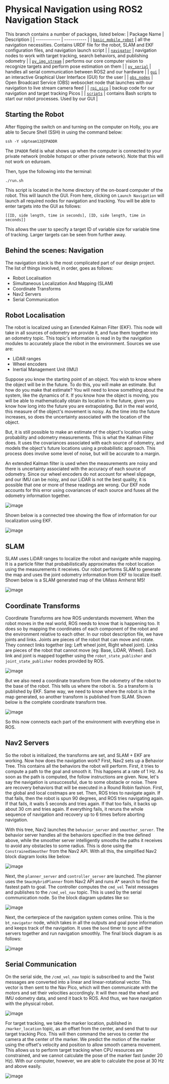 # Physical Navigation using ROS2 Navigation Stack
This branch contains a number of packages, listed below:
| Package Name | Description |
| ------------ | ----------- |
| [```basic_mobile_robot```](https://github.com/arjuns-code-center/G.L.I.M.P.S.E/tree/main/navphy_ws/basic_mobile_robot) | all the navigation necessities. Contains URDF file for the robot, SLAM and EKF configuration files, and navigation launch script |
| [```navigator```](https://github.com/arjuns-code-center/G.L.I.M.P.S.E/tree/main/navphy_ws/navigator) | navigation nodes to work with target tracking, search behaviors, and publishing odometry |
| [```py_img_stream```](https://github.com/arjuns-code-center/G.L.I.M.P.S.E/tree/main/navphy_ws/py_img_stream) | performs our core computer vision to recognize targets and perform pose estimation on them |
| [```py_serial```](https://github.com/arjuns-code-center/G.L.I.M.P.S.E/tree/main/navphy_ws/py_serial) | handles all serial communication between ROS2 and our hardware |
| [```gui```](https://github.com/arjuns-code-center/G.L.I.M.P.S.E/tree/main/navphy_ws/gui) | an interactive Graphical User Interface (GUI) for the user |
| [```obs_nodes```](https://github.com/arjuns-code-center/G.L.I.M.P.S.E/tree/main/navphy_ws/obs_nodes) | Open Broadcast Service (OBS) websocket node that launches with our navigation to live stream camera feed |
| [```rpi_pico```](https://github.com/arjuns-code-center/G.L.I.M.P.S.E/tree/main/navphy_ws/rpi_pico) | backup code for our navigation and target tracking Picos |
| [```scripts```](https://github.com/arjuns-code-center/G.L.I.M.P.S.E/tree/main/navphy_ws/scripts) | contains Bash scripts to start our robot processes. Used by our GUI |

## Starting the Robot
After flipping the switch on and turning on the computer on Holly, you are able to Secure Shell (SSH) in using the command below:
```
ssh -Y sdpteam12@IPADDR
```
The ```IPADDR``` field is what shows up when the computer is connected to your private network (mobile hotspot or other private network). Note that this will not work on eduroam. 

Then, type the following into the terminal:
```
./run.sh
```
This script is located in the home directory of the on-board computer of the robot. This will launch the GUI. From here, clicking on ```Launch Navigation``` will launch all required nodes for navigation and tracking. You will be able to enter targets into the GUI as follows:

```[[ID, side length, time in seconds], [ID, side length, time in seconds]]```

This allows the user to specify a target ID of variable size for variable time of tracking. Larger targets can be seen from further away. 

## Behind the scenes: Navigation
The navigation stack is the most complicated part of our design project. The list of things involved, in order, goes as follows:
- Robot Localisation
- Simultaneous Localization And Mapping (SLAM)
- Coordinate Transforms
- Nav2 Servers
- Serial Communication

## Robot Localisation
The robot is localized using an Extended Kalman Filter (EKF). This node will take in all sources of odometry we provide it, and fuse them together into an odometry topic. This topic's information is read in by the navigation modules to accurately place the robot in the environment. Sources we use are:
- LiDAR ranges
- Wheel encoders
- Inertial Management Unit (IMU)

Suppose you know the starting point of an object. You wish to know where the object will be in the future. To do this, you will make an estimate. But how do you make that estimate? You will need to know something about the system, like the dynamics of it. If you know how the object is moving, you will be able to mathematically obtain its location in the future, given you know how long into the future you are extrapolating. But in the real world, this measure of the object's movement is noisy. As the time into the future increases, so does the uncertainty associated with the location of the object. 

But, it is still possible to make an estimate of the object's location using probability and odometry measurements. This is what the Kalman Filter does. It uses the covariances associated with each source of odometry, and models the object's future locations using a probabilistic approach. This process does involve some level of noise, but will be accurate to a margin. 

An extended Kalman filter is used when the measurements are noisy and there is uncertainty associated with the accuracy of each source of odometry. Since our wheel encoders do not account for wheel slippage, and our IMU can be noisy, and our LiDAR is not the best quality, it is possible that one or more of these readings are wrong. Our EKF node accounts for this error using covariances of each source and fuses all the odometry information together. 

![image](https://github.com/Samalmeida1028/sdp-team-12/assets/41523488/ba99deaf-5d88-48d2-91d7-bec8f73e0685)

Shown below is a connected tree showing the flow of information for our localization using EKF. 

![image](https://github.com/Samalmeida1028/sdp-team-12/assets/41523488/33ba2bae-2a5e-466b-9848-0de6fb2b136f)

## SLAM
SLAM uses LiDAR ranges to localize the robot and navigate while mapping. It is a particle filter that probabilistically approximates the robot location using the measurements it receives. Our robot performs SLAM to generate the map and uses the joint odometry information from EKF to localize itself. Shown below is a SLAM generated map of the UMass Amherst M5! 

![image](https://github.com/Samalmeida1028/sdp-team-12/assets/41523488/688b8ccc-6d9e-4b77-b894-d1b22d476c36)

## Coordinate Transforms
Coordinate Transforms are how ROS understands movement. When the robot moves in the real world, ROS needs to know that is happening too. It does so by mapping the coordinates of each component of the robot and the environment relative to each other. In our robot description file, we have joints and links. Joints are pieces of the robot that can move and rotate. They connect links together (eg: Left wheel joint, Right wheel joint). Links are pieces of the robot that cannot move (eg: Base, LiDAR, Wheel). Each link and joint is mapped together using the ```robot_state_publisher``` and ```joint_state_publisher``` nodes provided by ROS. 

![image](https://github.com/Samalmeida1028/sdp-team-12/assets/41523488/32681a65-1e49-4259-8362-fd9fdf01dd2e)

But we also need a coordinate transform from the odometry of the robot to the base of the robot. This tells us where the robot is. So a transform is published by EKF. Same way, we need to know where the robot is in the map generated, so another transform is published from SLAM. Shown below is the complete coordinate transform tree. 

![image](https://github.com/Samalmeida1028/sdp-team-12/assets/41523488/f7c0b655-bd9a-48ee-a253-f3ebd0e7bf9d)

So this now connects each part of the environment with everything else in ROS. 

## Nav2 Servers
So the robot is initialized, the transforms are set, and SLAM + EKF are working. Now how does the navigation work? First, Nav2 sets up a Behavior Tree. This contains all the behaviors the robot will perform. First, it tries to compute a path to the goal and smooth it. This happens at a rate of 1 Hz. As soon as the path is computed, the follow instructions are given. Now, let's say the navigation is unsuccessful, due to some obstacle or noise. There are recovery behaviors that will be executed in a Round Robin fashion. First, the global and local costmaps are set. Then, ROS tries to navigate again. If that fails, then the robot is spun 90 degrees, and ROS tries navigating again. If that fails, it waits 5 seconds and tries again. If that too fails, it backs up about 30 cm and tries again. If everything fails, it reruns the whole sequence of navigation and recovery up to 6 times before aborting navigation. 

With this tree, Nav2 launches the ```behavior_server``` and ```smoother_server```. The behavior server handles all the behaviors specified in the tree defined above, while the smoother server intelligently smooths the paths it receives to avoid any obstacles to some radius. This is done using the ```ConstrainedSmoother``` from the Nav2 API. With all this, the simplified Nav2 block diagram looks like below:

![image](https://github.com/Samalmeida1028/sdp-team-12/assets/41523488/1ee7b45f-0c73-4795-837a-6b310e492032)

Next, the ```planner_server``` and ```controller_server``` are launched. The planner uses the ```SmacHybridPlanner``` from Nav2 API and runs A* search to find the fastest path to goal. The controller computes the ```cmd_vel``` Twist messages and publishes to the ```/cmd_vel_nav``` topic. This is used by the serial communication node. So the block diagram updates like so:

![image](https://github.com/Samalmeida1028/sdp-team-12/assets/41523488/b6bfc5bb-e685-439f-bf84-2fd3a542b197)

Next, the certerpiece of the navigation system comes online. This is the ```bt_navigator``` node, which takes in all the outputs and goal pose information and keeps track of the navigation. It uses the ```bond``` timer to sync all the servers together and run navigation smoothly. The final block diagram is as follows: 

![image](https://github.com/Samalmeida1028/sdp-team-12/assets/41523488/4a87bee6-890b-4f12-bda9-f1737b721793)

## Serial Communication
On the serial side, the ```/cmd_vel_nav``` topic is subscribed to and the Twist messages are converted into a linear and linear-rotational vector. This vector is then sent to the Nav Pico, which will then communicate with the motors and set their velocities accordingly. It will then read the wheel and IMU odometry data, and send it back to ROS. And thus, we have navigation with the physical robot. 

![image](https://github.com/Samalmeida1028/sdp-team-12/assets/41523488/f5d28e58-e7bc-4cf5-89b7-cca8e2596e42)

For target tracking, we take the marker location, published in ```/marker_location``` topic, as an offset from the center, and send that to our target tracking Pico. This will then command the servos to center the camera at the center of the marker. We predict the motion of the marker using the offset's velocity and position to allow smooth camera movement. This allows us to perform target tracking when CPU resources are constrained, and we cannot calculate the pose of the marker fast (under 20 Hz). With our computer, however, we are able to calculate the pose at 30 Hz and above easily. 

![image](https://github.com/Samalmeida1028/sdp-team-12/assets/41523488/ab3f6ce5-edd7-491d-afe9-5e546c6bcd06)


